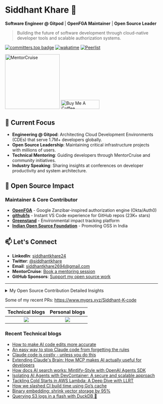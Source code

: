 # Siddhant Khare 🚀

**Software Engineer @ Gitpod** | **OpenFGA Maintainer** | **Open Source Leader**

> Building the future of software development through cloud-native developer tools and scalable authorization systems.

[![committers.top badge](https://user-badge.committers.top/india_private/Siddhant-K-code.svg)](https://user-badge.committers.top/india_private/Siddhant-K-code) [![wakatime](https://wakatime.com/badge/user/58573df6-0225-498a-8fdc-fefd0c13bb75.svg)](https://wakatime.com/@58573df6-0225-498a-8fdc-fefd0c13bb75) [![Peerlist](https://github-readme-badge.peerlist.io/api/siddhant?style=plastic)](https://peerlist.io/siddhant)

<a href="https://mentorcruise.com/mentor/siddhantkhare/"><img src="https://cdn.mentorcruise.com/img/banner/navy-sm.svg" width="180" alt="MentorCruise"></a> <a href="https://www.buymeacoffee.com/siddhantkhare" target="_blank"><img src="https://cdn.buymeacoffee.com/buttons/v2/default-yellow.png" alt="Buy Me A Coffee" style="height: 30px !important;width: 127px !important;" ></a>



## 🎯 **Current Focus**

- **Engineering @ Gitpod**: Architecting Cloud Development Environments (CDEs) that serve 1.7M+ developers globally.
- **Open Source Leadership**: Maintaining critical infrastructure projects with millions of users.
- **Technical Mentoring**: Guiding developers through MentorCruise and community initiatives.
- **Industry Speaking**: Sharing insights at conferences on developer productivity and system architecture.

## 🔧 **Open Source Impact**

### **Maintainer & Core Contributor**
- **[OpenFGA](https://github.com/openfga/openfga)** - Google Zanzibar-inspired authorization engine (Okta/Auth0)
- **[github1s](https://github.com/conwnet/github1s)** - Instant VS Code experience for GitHub repos (23K+ stars)
- **[Greenstand](https://github.com/Greenstand)** - Environmental impact tracking platform
- **[Indian Open Source Foundation](https://github.com/IndianOpenSourceFoundation)** - Promoting OSS in India

## 📫 **Let's Connect**

- **LinkedIn**: [siddhantkhare24](https://linkedin.com/in/siddhantkhare24)
- **Twitter**: [@siddhantkhare](https://twitter.com/siddhantkhare)
- **Email**: [siddhantkhare2694@gmail.com](mailto:siddhantkhare2694@gmail.com)
- **MentorCruise**: [Book a mentoring session](https://mentorcruise.com/mentor/siddhantkhare/)
- **GitHub Sponsors**: [Support my open source work](https://github.com/sponsors/Siddhant-K-code)

---

<details>
<summary>My Open Source Contribution Detailed Insights</summary>
<br>

![Metrics](https://metrics.lecoq.io/Siddhant-K-code?template=classic&languages=1&introduction=1&isocalendar=1&people=1&gists=1&followup=1&lines=1&notable=1&achievements=1&activity=1&isocalendar.duration=half-year&languages.limit=8&languages.sections=most-used&languages.colors=github&languages.threshold=0%25&languages.indepth=false&languages.recent.load=300&languages.recent.days=14&introduction.title=true&people.limit=24&people.size=28&people.types=followers%2C%20following&people.identicons=false&people.shuffle=false&followup.sections=repositories&activity.limit=5&activity.load=300&activity.days=14&activity.filter=all&activity.visibility=all&activity.timestamps=false&achievements.threshold=C&achievements.secrets=true&achievements.limit=0&notable.repositories=false&config.timezone=Asia%2FCalcutta)

</details>

Some of my recent PRs: https://www.myprs.xyz/Siddhant-K-code


| Technical blogs | Personal blogs |
|:----:|:---:|
|<a href="https://dev.to/siddhantkcode"><img src="https://img.shields.io/badge/dev.to-0A0A0A?style=for-the-badge&logo=dev.to&logoColor=white"  /></a>|<a href="https://medium.com/@siddhantkhare2694"><img src="https://img.shields.io/badge/Medium-12100E?style=for-the-badge&logo=medium&logoColor=white" /></a>|


### Recent Technical blogs

<!--START_SECTION:feed-->
* [How to make AI code edits more accurate](https://dev.to/siddhantkcode/how-to-make-ai-code-edits-more-accurate-bbe)
* [An easy way to stop Claude code from forgetting the rules](https://dev.to/siddhantkcode/an-easy-way-to-stop-claude-code-from-forgetting-the-rules-h36)
* [Claude code is costly - unless you do this](https://dev.to/siddhantkcode/claude-code-is-costly-unless-you-do-this-484o)
* [Extending Claude's Brain: How MCP makes AI actually useful for developers](https://dev.to/siddhantkcode/extending-claudes-brain-how-mcp-makes-ai-actually-useful-for-developers-35c4)
* [How docs AI search works: Mintlify-Style with OpenAI Agents SDK](https://dev.to/siddhantkcode/how-docs-ai-search-works-mintlify-style-with-openai-agents-sdk-121j)
* [Isolating AI Agents with DevContainer: A secure and scalable approach](https://dev.to/siddhantkcode/isolating-ai-agents-with-devcontainer-a-secure-and-scalable-approach-4hi4)
* [Tackling Cold Starts in AWS Lambda: A Deep Dive with LLRT](https://dev.to/siddhantkcode/tackling-cold-starts-in-aws-lambda-a-deep-dive-with-llrt-17d7)
* [How we slashed CI build time using Go’s cache](https://dev.to/siddhantkcode/how-we-slashed-ci-build-time-using-gos-cache-500f)
* [Binary embedding: shrink vector storage by 95%](https://dev.to/siddhantkcode/binary-embedding-shrink-vector-storage-by-95-5e0l)
* [Querying S3 logs in a flash with DuckDB 🦆](https://dev.to/siddhantkcode/querying-s3-logs-in-a-flash-with-duckdb-p44)
<!--END_SECTION:feed-->


